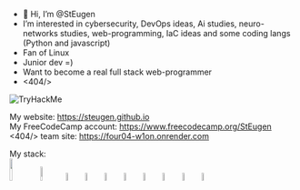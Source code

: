 - 👋 Hi, I’m @StEugen
- I’m interested in cybersecurity, DevOps ideas, Ai studies, neuro-networks studies, web-programming, IaC ideas and some coding langs (Python and javascript)
- Fan of Linux
- Junior dev =)
- Want to become a real full stack web-programmer
- <404/>

<img src="https://tryhackme-badges.s3.amazonaws.com/kali.d.png" alt="TryHackMe">

 

My website: https://steugen.github.io
<br>
My FreeCodeCamp account: https://www.freecodecamp.org/StEugen 
<br>
<404/> team site: https://four04-w1on.onrender.com 

My stack: <br>
<img src='https://static.djangoproject.com/img/logos/django-logo-negative.1d528e2cb5fb.png' style='width:10%'>
<img src='https://miro.medium.com/max/438/1*0G5zu7CnXdMT9pGbYUTQLQ.png' style='width:8%'>
<img src='https://images.g2crowd.com/uploads/product/image/large_detail/large_detail_f0b606abb6d19089febc9faeeba5bc05/nodejs-development-services.png' style='width:6%'>
<img src='https://upload.wikimedia.org/wikipedia/commons/thumb/2/29/Postgresql_elephant.svg/1200px-Postgresql_elephant.svg.png' style='width:6%'>
<img src='https://www.docker.com/wp-content/uploads/2022/03/vertical-logo-monochromatic.png' style='width:6%'>
<img src='https://encrypted-tbn0.gstatic.com/images?q=tbn:ANd9GcQt5iGGIZHHvZBaHsZf_EqDc_Fyoy7mKOXoNoBWpRzzDtVWQS5r75LcY7GsvdEH5Hv3UG8&usqp=CAU' style='width:6%'>
<img src='https://upload.wikimedia.org/wikipedia/commons/thumb/a/a7/React-icon.svg/1200px-React-icon.svg.png' style='width:6%'>
<img src='https://upload.wikimedia.org/wikipedia/commons/thumb/9/91/Electron_Software_Framework_Logo.svg/1200px-Electron_Software_Framework_Logo.svg.png' style='width:6%'>
<img src='https://avatars.githubusercontent.com/u/1507452?s=200&v=4' style='width:6%'>
<img src='https://api.mogenius.com/file/id/f7382e8b-be9a-4b6e-be70-cba7c3c664f2' style='width:6%'>


<!---
StEugen/StEugen is a ✨ special ✨ repository because its `README.md` (this file) appears on your GitHub profile.
You can click the Preview link to take a look at your changes.
--->

